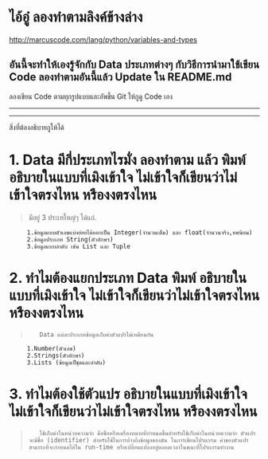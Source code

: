 
#  ไอ้อู๋ ลองทำตามลิงค์ข้างล่าง
http://marcuscode.com/lang/python/variables-and-types
## อันนี้จะทำให้เองรู้จักกับ Data ประเภทต่างๆ กับวิธีการนำมาใช้เขียน Code ลองทำตามอันนี้แล้ว Update ใน README.md

ลองเขียน Code ตามทุกรูปแบบและอัพขึ้น Git ให้กูดู Code เอง

-------------------------------
-------------------------------
สิ่งที่ต้องอธิบายกูให้ได้
# 1. Data มีกี่ประเภทไรมั่ง ลองทำตาม แล้ว พิมพ์ อธิบายในแบบที่เมิงเข้าใจ ไม่เข้าใจก็เขียนว่าไม่เข้าใจตรงไหน หรืองงตรงไหน
>   มีอยู่ 3 ประเทใหญ่ๆ ได้แก่.

         1.ข้อมูลแบบตัวเลขแบ่งย่อยได้ออกเป็น Integer(จำนวนเต็ม) และ float(จำนวนจริง,ทศนิยม)
         2.ข้อมูลประเภท String(ตัวอักษร)
         3.ข้อมูลแบบลำดับ เช่น List และ Tuple
# 2. ทำไมต้องแยกประเภท Data พิมพ์ อธิบายในแบบที่เมิงเข้าใจ ไม่เข้าใจก็เขียนว่าไม่เข้าใจตรงไหน หรืองงตรงไหน
>        Data แต่ละประเภทข้อมูลเก็บค่าตัวแปรไม่เหมือนกัน
         1.Number(ตัวเลข)
         2.Strings(ตัวอักษร)
         3.Lists (ข้อมูลเป็ชุดและลำดับ)

# 3. ทำไมต้องใช้ตัวแปร อธิบายในแบบที่เมิงเข้าใจ ไม่เข้าใจก็เขียนว่าไม่เข้าใจตรงไหน หรืองงตรงไหน
>        ใช้เก็บค่าในหน่วยความจำ คือชื่อหรือเครื่องหมายที่กำหนดขึ้นสำหรับใช้เก็บค่าในหน่วยความจำ ตัวแปรจะมีชื่อ (identifier) สำหรับใช้ในการอ้างถึงข้อมูลของมัน ในการเขียนโปรแกรม ค่าของตัวแปรสามารถที่จะกำหนดได้ใน run-time หรือเปลี่ยนแปลงอยู่ตลอดเวลาในขณะที่โปรแกรมทำงาน






